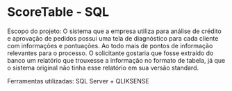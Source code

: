 # ScoreTable - SQL 

Escopo do projeto:
O sistema que a empresa utiliza para análise de crédito e aprovação de pedidos possui uma tela de diagnóstico para cada cliente com informações e pontuações.
Ao todo mais de pontos de informação relevantes para o processo.
O solicitante gostaria que fosse extraído do banco um relatório que trouxesse a informação no formato de tabela, já que o sistema original não tinha esse relatório em sua versão standard.

Ferramentas utilizadas: 
SQL Server + QLIKSENSE
